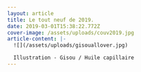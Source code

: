 ```yaml
---
layout: article
title: Le tout neuf de 2019.
date: 2019-03-01T15:38:22.772Z
cover-image: /assets/uploads/couv2019.jpg
article-content: |-
  ![](/assets/uploads/gisouallover.jpg)

  Illustration - Gisou / Huile capillaire
---
```


